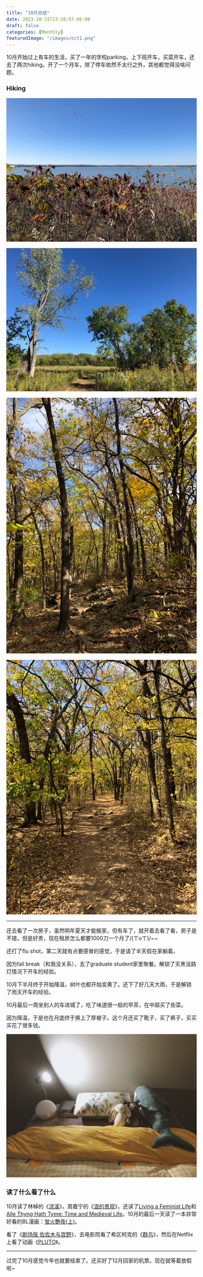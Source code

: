 ```yaml
---
title: "10月总结"
date: 2023-10-31T23:10:57-05:00
draft: false
categories: [Monthly]
featuredImage: "/images/oct1.png"
---
```


10月开始过上有车的生活，买了一年的学校parking，上下班开车，买菜开车，还去了两次hiking。开了一个月车，除了停车依然不太行之外，其他都觉得没啥问题。

<!--more-->

### Hiking

![Untitled](/images/oct.png)

![Untitled](/images/oct1.png)

![Untitled](/images/oct2.png)

![Untitled](/images/oct3.png)


---

还去看了一次房子，虽然明年夏天才能搬家，但有车了，就开着去看了看，房子是不错，但是好贵，现在租房怎么都要1000刀一个月了/(ㄒoㄒ)/~~

还打了flu shot，第二天就有点要感冒的感觉，于是请了半天假在家躺着。

因为fall break（和我没关系），去了graduate student家里聚餐。解锁了天黑没路灯情况下开车的经验。

10月下半月终于开始降温，树叶也都开始变黄了。还下了好几天大雨，于是解锁了雨天开车的经验。

10月最后一周坐别人的车进城了，吃了味道很一般的早茶，在中超买了些菜。

因为降温，于是也在月底终于换上了厚被子。这个月还买了靴子，买了裤子，买买买花了很多钱。

![Untitled](/images/oct4.png)


### 读了什么看了什么

10月读了林棹的《[流溪](https://book.douban.com/subject/35017678/)》，周嘉宁的《[浪的景观](https://book.douban.com/subject/36009281/)》，还读了[Living a Feminist Life](https://book.douban.com/subject/27039244/)和[Alle Thyng Hath Tyme: Time and Medieval Life](https://book.douban.com/subject/36216884/)。10月的最后一天读了一本非常好看的BL漫画：[蛍火艶夜(上)](https://book.douban.com/subject/36484765/)。

看了《[剧场版 佐佐木与宫野](https://movie.douban.com/subject/35819629/)》，去电影院看了希区柯克的《[群鸟](https://movie.douban.com/subject/1310175/)》，然后在Netflix上看了动画《[PLUTO](https://movie.douban.com/subject/27069431/)》。[](https://movie.douban.com/subject/27069431/)

---

过完了10月感觉今年也就要结束了。还买好了12月回家的机票。现在就等着放假啦~
